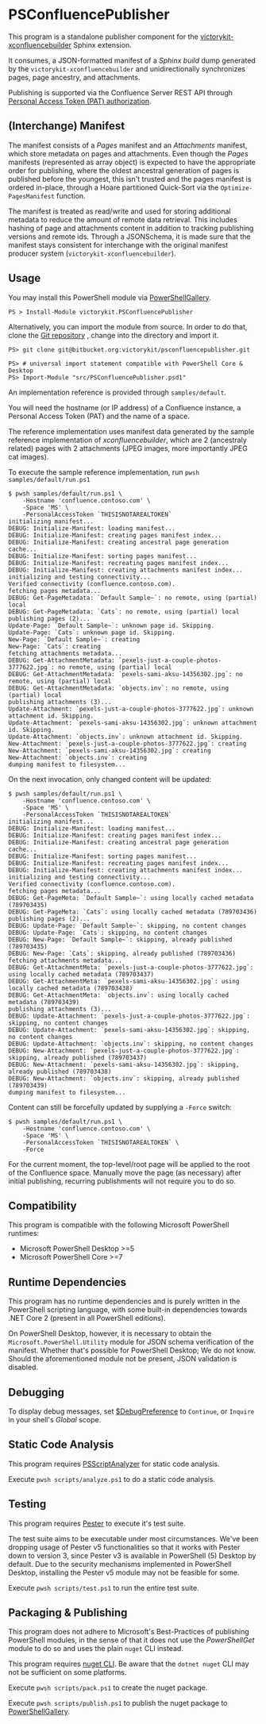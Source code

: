 # PSConfluencePublisher

This program is a standalone publisher component for the 
[victorykit-xconfluencebuilder](https://bitbucket.org/victorykit/xconfluencebuilder) 
Sphinx extension. 

It consumes, a JSON-formatted manifest of a *Sphinx build* dump generated by 
the `victorykit-xconfluencebuilder` and unidirectionally synchronizes 
pages, page ancestry, and attachments.

Publishing is supported via the Confluence Server REST API through 
[Personal Access Token (PAT) authorization](https://confluence.atlassian.com/enterprise/using-personal-access-tokens-1026032365.html).

## (Interchange) Manifest

The manifest consists of a *Pages* manifest and an *Attachments* manifest, which
store metadata on pages and attachments. Even though the *Pages* manifests 
(represented as array object) is expected to have the appropriate order for
publishing, where the oldest ancestral generation of pages is published before 
the youngest, this isn't trusted and the pages manifest is ordered in-place, 
through a Hoare partitioned Quick-Sort via the ``Optimize-PagesManifest`` 
function.

The manifest is treated as read/write and used for storing additional metadata
to reduce the amount of remote data retrieval. This includes hashing of page and
attachments content in addition to tracking publishing versions and remote ids.
Through a JSONSchema, it is made sure that the manifest stays consistent for
interchange with the original manifest producer system
(`victorykit-xconfluencebuilder`).

## Usage

You may install this PowerShell module via
[PowerShellGallery](https://www.powershellgallery.com).

```
PS > Install-Module victorykit.PSConfluencePublisher
```

Alternatively, you can import the module from source. In order to do that, 
clone the 
[Git repository](https://bitbucket.org/victorykit/psconfluencepublisher/src)
, change into the directory and import it.

```
PS> git clone git@bitbucket.org:victorykit/psconfluencepublisher.git
```

```
PS> # universal import statement compatible with PowerShell Core & Desktop
PS> Import-Module "src/PSConfluencePublisher.psd1"
```

An implementation reference is provided through `samples/default`.

You will need the hostname (or IP address) of a Confluence instance, a Personal
Access Token (PAT) and the name of a space.

The reference implementation uses manifest data generated by the sample 
reference implementation of *xconfluencebuilder*, which are 2 (ancestraly 
related) pages with 2 attachments (JPEG images, more importantly JPEG cat 
images).

To execute the sample reference implementation, run 
`pwsh samples/default/run.ps1`

```
$ pwsh samples/default/run.ps1 \
    -Hostname 'confluence.contoso.com' \
    -Space 'MS' \
    -PersonalAccessToken `THISISNOTAREALTOKEN`
initializing manifest...
DEBUG: Initialize-Manifest: loading manifest...
DEBUG: Initialize-Manifest: creating pages manifest index...
DEBUG: Initialize-Manifest: creating ancestral page generation cache...
DEBUG: Initialize-Manifest: sorting pages manifest...
DEBUG: Initialize-Manifest: recreating pages manifest index...
DEBUG: Initialize-Manifest: creating attachments manifest index...
initializing and testing connectivity...
Verified connectivity (confluence.contoso.com).                                                  
fetching pages metadata...
DEBUG: Get-PageMetadata: `Default Sample~`: no remote, using (partial) local                   
DEBUG: Get-PageMetadata: `Cats`: no remote, using (partial) local                              
publishing pages (2)...
Update-Page: `Default Sample~`: unknown page id. Skipping.
Update-Page: `Cats`: unknown page id. Skipping.
New-Page: `Default Sample~`: creating
New-Page: `Cats`: creating                                                                     
fetching attachments metadata...                                                               
DEBUG: Get-AttachmentMetadata: `pexels-just-a-couple-photos-3777622.jpg`: no remote, using (partial) local
DEBUG: Get-AttachmentMetadata: `pexels-sami-aksu-14356302.jpg`: no remote, using (partial) local
DEBUG: Get-AttachmentMetadata: `objects.inv`: no remote, using (partial) local                 
publishing attachments (3)...
Update-Attachment: `pexels-just-a-couple-photos-3777622.jpg`: unknown attachment id. Skipping.
Update-Attachment: `pexels-sami-aksu-14356302.jpg`: unknown attachment id. Skipping.
Update-Attachment: `objects.inv`: unknown attachment id. Skipping.
New-Attachment: `pexels-just-a-couple-photos-3777622.jpg`: creating
New-Attachment: `pexels-sami-aksu-14356302.jpg`: creating                                      
New-Attachment: `objects.inv`: creating                                                        
dumping manifest to filesystem...
```

On the next invocation, only changed content will be updated:

```
$ pwsh samples/default/run.ps1 \
    -Hostname 'confluence.contoso.com' \
    -Space 'MS' \
    -PersonalAccessToken `THISISNOTAREALTOKEN`
initializing manifest...
DEBUG: Initialize-Manifest: loading manifest...
DEBUG: Initialize-Manifest: creating pages manifest index...
DEBUG: Initialize-Manifest: creating ancestral page generation cache...
DEBUG: Initialize-Manifest: sorting pages manifest...
DEBUG: Initialize-Manifest: recreating pages manifest index...
DEBUG: Initialize-Manifest: creating attachments manifest index...
initializing and testing connectivity...
Verified connectivity (confluence.contoso.com).                                                                           
fetching pages metadata...
DEBUG: Get-PageMeta: `Default Sample~`: using locally cached metadata (789703435)
DEBUG: Get-PageMeta: `Cats`: using locally cached metadata (789703436)
publishing pages (2)...
DEBUG: Update-Page: `Default Sample~`: skipping, no content changes
DEBUG: Update-Page: `Cats`: skipping, no content changes
DEBUG: New-Page: `Default Sample~`: skipping, already published (789703435)
DEBUG: New-Page: `Cats`: skipping, already published (789703436)
fetching attachments metadata...
DEBUG: Get-AttachmentMeta: `pexels-just-a-couple-photos-3777622.jpg`: using locally cached metadata (789703437)
DEBUG: Get-AttachmentMeta: `pexels-sami-aksu-14356302.jpg`: using locally cached metadata (789703438)
DEBUG: Get-AttachmentMeta: `objects.inv`: using locally cached metadata (789703439)
publishing attachments (3)...
DEBUG: Update-Attachment: `pexels-just-a-couple-photos-3777622.jpg`: skipping, no content changes
DEBUG: Update-Attachment: `pexels-sami-aksu-14356302.jpg`: skipping, no content changes
DEBUG: Update-Attachment: `objects.inv`: skipping, no content changes
DEBUG: New-Attachment: `pexels-just-a-couple-photos-3777622.jpg`: skipping, already published (789703437)
DEBUG: New-Attachment: `pexels-sami-aksu-14356302.jpg`: skipping, already published (789703438)
DEBUG: New-Attachment: `objects.inv`: skipping, already published (789703439)
dumping manifest to filesystem...
```

Content can still be forcefully updated by supplying a ``-Force`` switch:

```
$ pwsh samples/default/run.ps1 \
    -Hostname 'confluence.contoso.com' \
    -Space 'MS' \
    -PersonalAccessToken `THISISNOTAREALTOKEN` \
    -Force
```




For the current moment, the top-level/root page will be applied to the root of
the Confluence space. Manually move the page (as necessary)  after initial 
publishing, recurring publishments will not require you to do so.

## Compatibility

This program is compatible with the following Microsoft PowerShell runtimes:

- Microsoft PowerShell Desktop >=5
- Microsoft PowerShell Core >=7

## Runtime Dependencies

This program has no runtime dependencies and is purely written in the PowerShell
scripting language, with some built-in dependencies towards .NET Core 2 (present
in all PowerShell editions).

On PowerShell Desktop, however, it is necessary to obtain the 
`Microsoft.PowerShell.Utility` module for JSON schema verification of the 
manifest. Whether that's possible for PowerShell Desktop; We do not know. 
Should the aforementioned module not be present, JSON validation is  disabled.

## Debugging

To display debug messages, set 
[$DebugPreference](https://learn.microsoft.com/en-us/powershell/module/microsoft.powershell.core/about/about_preference_variables?view=powershell-7.3#debugpreference)
to `Continue`, or `Inquire` in your shell's *Global* scope.

## Static Code Analysis

This program requires
[PSScriptAnalyzer](https://learn.microsoft.com/en-us/powershell/utility-modules/psscriptanalyzer/overview?view=ps-modules)
for static code analysis.

Execute `pwsh scripts/analyze.ps1` to do a static code analysis.

## Testing

This program requires [Pester](https://pester.dev/) to execute it's test suite.

The test suite aims to be executable under most circumstances. We've been 
dropping usage of Pester v5 functionalities so that it works with Pester down 
to version 3, since Pester v3 is available in PowerShell (5) Desktop by default.
Due to the security mechanisms implemented in PowerShell Desktop, installing the
Pester v5 module may not be feasible for some.

Execute `pwsh scripts/test.ps1` to run the entire test suite.

## Packaging & Publishing

This program does not adhere to Microsoft's Best-Practices of publishing
PowerShell modules, in the sense of that it does not use the *PowerShellGet*
module to do so and uses the plain `nuget` CLI instead.

This program requires [nuget
CLI](https://learn.microsoft.com/en-us/nuget/install-nuget-client-tools). Be
aware that the `dotnet nuget` CLI may not be sufficient on some platforms.

Execute `pwsh scripts/pack.ps1` to create the nuget package.

Execute `pwsh scripts/publish.ps1` to publish the nuget package to
[PowerShellGallery](https://www.powershellgallery.com).

